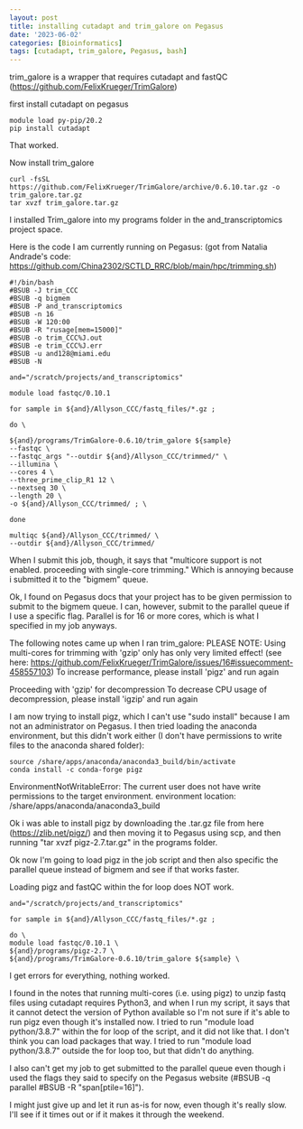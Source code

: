 ```yaml
---
layout: post
title: installing cutadapt and trim_galore on Pegasus
date: '2023-06-02'
categories: [Bioinformatics]
tags: [cutadapt, trim_galore, Pegasus, bash]
---
```


trim_galore is a wrapper that requires cutadapt and fastQC (https://github.com/FelixKrueger/TrimGalore)

first install cutadapt on pegasus

```{bash}
module load py-pip/20.2
pip install cutadapt
```

That worked.

Now install trim_galore

```{bash}
curl -fsSL https://github.com/FelixKrueger/TrimGalore/archive/0.6.10.tar.gz -o trim_galore.tar.gz
tar xvzf trim_galore.tar.gz
```

I installed Trim_galore into my programs folder in the and_transcriptomics project space.

Here is the code I am currently running on Pegasus: (got from Natalia Andrade's code: https://github.com/China2302/SCTLD_RRC/blob/main/hpc/trimming.sh)

```{bash}
#!/bin/bash
#BSUB -J trim_CCC
#BSUB -q bigmem
#BSUB -P and_transcriptomics
#BSUB -n 16
#BSUB -W 120:00
#BSUB -R "rusage[mem=15000]"
#BSUB -o trim_CCC%J.out
#BSUB -e trim_CCC%J.err
#BSUB -u and128@miami.edu
#BSUB -N

and="/scratch/projects/and_transcriptomics"

module load fastqc/0.10.1

for sample in ${and}/Allyson_CCC/fastq_files/*.gz ;

do \

${and}/programs/TrimGalore-0.6.10/trim_galore ${sample}
--fastqc \
--fastqc_args "--outdir ${and}/Allyson_CCC/trimmed/" \
--illumina \
--cores 4 \
--three_prime_clip_R1 12 \
--nextseq 30 \
--length 20 \
-o ${and}/Allyson_CCC/trimmed/ ; \

done

multiqc ${and}/Allyson_CCC/trimmed/ \
--outdir ${and}/Allyson_CCC/trimmed/
```

When I submit this job, though, it says that "multicore support is not enabled. proceeding with single-core trimming." Which is annoying because i submitted it to the "bigmem" queue. 

Ok, I found on Pegasus docs that your project has to be given permission to submit to the bigmem queue. I can, however, submit to the parallel queue if I use a specific flag. Parallel is for 16 or more cores, which is what I specified in my job anyways.

The following notes came up when I ran trim_galore:
PLEASE NOTE: Using multi-cores for trimming with 'gzip' only has only very limited effect! (see here: https://github.com/FelixKrueger/TrimGalore/issues/16#issuecomment-458557103)
To increase performance, please install 'pigz' and run again

Proceeding with 'gzip' for decompression
To decrease CPU usage of decompression, please install 'igzip' and run again

I am now trying to install pigz, which I can't use "sudo install" because I am not an administrator on Pegasus. I then tried loading the anaconda environment, but this didn't work either (I don't have permissions to write files to the anaconda shared folder):
```{bash}
source /share/apps/anaconda/anaconda3_build/bin/activate
conda install -c conda-forge pigz
```
EnvironmentNotWritableError: The current user does not have write permissions to the target environment.
  environment location: /share/apps/anaconda/anaconda3_build

Ok i was able to install pigz by downloading the .tar.gz file from here (https://zlib.net/pigz/) and then moving it to Pegasus using scp, and then running "tar xvzf pigz-2.7.tar.gz" in the programs folder.

Ok now I'm going to load pigz in the job script and then also specific the parallel queue instead of bigmem and see if that works faster.

Loading pigz and fastQC within the for loop does NOT work.

```{bash}
and="/scratch/projects/and_transcriptomics"

for sample in ${and}/Allyson_CCC/fastq_files/*.gz ;

do \
module load fastqc/0.10.1 \
${and}/programs/pigz-2.7 \
${and}/programs/TrimGalore-0.6.10/trim_galore ${sample} \
```
I get errors for everything, nothing worked.

I found in the notes that running multi-cores (i.e. using pigz) to unzip fastq files using cutadapt requires Python3, and when I run my script, it says that it cannot detect the version of Python available so I'm not sure if it's able to run pigz even though it's installed now. I tried to run "module load python/3.8.7" within the for loop of the script, and it did not like that. I don't think you can load packages that way. I tried to run "module load python/3.8.7" outside the for loop too, but that didn't do anything.

I also can't get my job to get submitted to the parallel queue even though i used the flags they said to specify on the Pegasus website (#BSUB -q parallel
#BSUB -R "span[ptile=16]"). 

I might just give up and let it run as-is for now, even though it's really slow. I'll see if it times out or if it makes it through the weekend.
